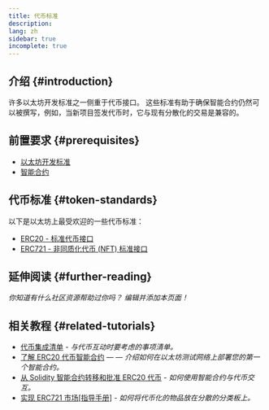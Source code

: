 ```yaml
---
title: 代币标准
description:
lang: zh
sidebar: true
incomplete: true
---
```


## 介绍 {#introduction}

许多以太坊开发标准之一侧重于代币接口。 这些标准有助于确保智能合约仍然可以被撰写，例如，当新项目签发代币时，它与现有分散化的交易是兼容的。

## 前置要求 {#prerequisites}

- [以太坊开发标准](/developers/docs/standards/)
- [智能合约](/developers/docs/smart-contracts/)

## 代币标准 {#token-standards}

以下是以太坊上最受欢迎的一些代币标准：

- [ERC20 - 标准代币接口](/developers/docs/standards/tokens/erc-20/)
- [ERC721 - 非同质化代币 (NFT) 标准接口](/developers/docs/standards/tokens/erc-721/)

## 延伸阅读 {#further-reading}

_你知道有什么社区资源帮助过你吗？ 编辑并添加本页面！_

## 相关教程 {#related-tutorials}

- [代币集成清单](/developers/tutorials/token-integration-checklist/) _- 与代币互动时要考虑的事项清单。_
- [了解 ERC20 代币智能合约](/developers/tutorials/understand-the-erc-20-token-smart-contract/) _— — 介绍如何在以太坊测试网络上部署您的第一个智能合约。_
- [从 Solidity 智能合约转移和批准 ERC20 代币](/developers/tutorials/transfers-and-approval-erc20-tokens-from-a-solidity-smart-contract/) _- 如何使用智能合约与代币交互。_
- [实现 ERC721 市场[指导手册]](/developers/tutorials/how-to-implement-an-erc721-market/) _- 如何将代币化的物品放在分散的分类板上。_
